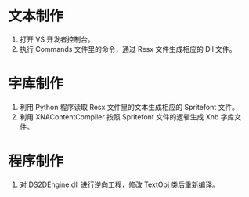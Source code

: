 # 文本制作   
1. 打开 VS 开发者控制台。
2. 执行 Commands 文件里的命令，通过 Resx 文件生成相应的 Dll 文件。

# 字库制作
1. 利用 Python 程序读取 Resx 文件里的文本生成相应的 Spritefont 文件。
2. 利用 XNAContentCompiler 按照 Spritefont 文件的逻辑生成 Xnb 字库文件。

# 程序制作
1. 对 DS2DEngine.dll 进行逆向工程，修改 TextObj 类后重新编译。